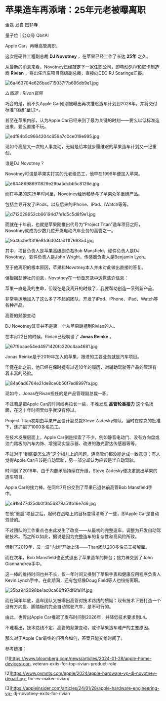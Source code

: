 # 苹果造车再添堵：25年元老被曝离职

金磊 发自 凹非寺

量子位 | 公众号 QbitAI

Apple Car，再曝高管离职。

这次是硬件工程副总裁 **DJ Novotney** ，在苹果已经工作了长达 **25年** 之久。

从最新的消息来看，Novotney已经敲定下一家任职公司，即电动SUV和皮卡制造商 **Rivian** ，将出任汽车项目高级副总裁，直接向CEO RJ
Scaringe汇报。

![6a463704e626bad715037f7b696db9e1.jpg](https://raw.githubusercontent.com/qqhsx/qqnews_image/main/2024/01/29/苹果造车再添堵：25年元老被曝离职/6a463704e626bad715037f7b696db9e1.jpg)

 _△图源：Rivan官网_

巧合的是，前不久Apple Car刚刚被曝出再次推迟造车计划到2028年，并将交付标准“降级”至L2+。

甚至在苹果内部，认为Apple Car已经来到了最为关键的时刻——要么以低标准造出来，要么直接不玩。

![edf84b5c9664204c659a7c0ce019e995.jpg](https://raw.githubusercontent.com/qqhsx/qqnews_image/main/2024/01/29/苹果造车再添堵：25年元老被曝离职/edf84b5c9664204c659a7c0ce019e995.jpg)

现如今高层又一次的人事变动，无疑是给本就步履维艰的苹果造车计划又一记重创。

谁是DJ Novotney？

Novotney可谓是苹果实打实的元老级员工，他早在1999年便加入苹果。

![e64486986911829e29ba5dcbb5c8126e.jpg](https://raw.githubusercontent.com/qqhsx/qqnews_image/main/2024/01/29/苹果造车再添堵：25年元老被曝离职/e64486986911829e29ba5dcbb5c8126e.jpg)

而在苹果的这25年时间里，Novotney经历和参与了苹果众多重磅产品。

包括主导开发了iPods，以及后来的iPhone、iPad、iWatch等等。

![d712028952cb66194d7fe1d5c5d8f9e1.jpg](https://raw.githubusercontent.com/qqhsx/qqnews_image/main/2024/01/29/苹果造车再添堵：25年元老被曝离职/d712028952cb66194d7fe1d5c5d8f9e1.jpg)

而就在十年前，也就是苹果刚推出代号为“Project Titan”造车项目之际，Novotney就成为少数几位开发电动汽车业务的高管之一。

![9a46cbeff3f9e81d6d04fad11f76835d.jpg](https://raw.githubusercontent.com/qqhsx/qqnews_image/main/2024/01/29/苹果造车再添堵：25年元老被曝离职/9a46cbeff3f9e81d6d04fad11f76835d.jpg)

其中，项目负责人是苹果高级副总裁Bob Mansfield，硬件负责人是DJ Novotney，软件负责人是John
Wright，传感器负责人是Benjamin Lyon。

至于他离职的根本原因，苹果和Novotney本人并未对此做出直接的答复。

但根据彭博社的消息，Novotney在一份备忘录中透露些许信息：

苹果一直是我的生命，但现在是我离开的时候了，我要帮助创造一系列新产品。

非常幸运地加入了这么多了不起的团队，开发了iPod、iPhone、iPad、Watch等各种产品。

高管的频繁变动

DJ Novotney其实并不是第一个从苹果跳槽到Rivian的人。

在本月22日的时候，Rivian已经聘请了 **Jonas Reinke** 。

![67f9baae54ed4971420fc320c4aa4681.jpg](https://raw.githubusercontent.com/qqhsx/qqnews_image/main/2024/01/29/苹果造车再添堵：25年元老被曝离职/67f9baae54ed4971420fc320c4aa4681.jpg)

Jonas Reinke是于2019年加入的苹果，跟进的主要业务就是汽车项目。

毕竟在此之前，他已经在保时捷有过近10年的履历，对辅助驾驶等产品的管理有着丰富的经验。

![84a6ad6764e21de8ce0b56f7ed8997fa.jpg](https://raw.githubusercontent.com/qqhsx/qqnews_image/main/2024/01/29/苹果造车再添堵：25年元老被曝离职/84a6ad6764e21de8ce0b56f7ed8997fa.jpg)

现如今，Jonas在Rivan担任的是产品管理副总裁一职。

不过若是把Apple Car的时间线再拉长一些，不难发现 **高管轮番接力** 这个名场面，在这十年时间里似乎就没有停过。

Project Titan初期由苹果产品设计副总裁Steve Zadesky带队，当时在库克的批准下，还扩招了1000多名员工。

在技术发展层面上，Apple Car倒是探索了不少，例如静音电动门、没有方向盘或油门踏板的汽车内饰、增强现实显示器、改进的激光雷达传感器等等。

不过对于“到底要怎么造”这个根儿上的问题，连高管们都没能达成一致意见：有人觉得Apple Car应该是自动驾驶，另一部分却认为应该是半自动驾驶。

时间到了2016年，由于内部矛盾持续在升级，Steve Zadesky便决定退出苹果的造车项目。

Apple Car的接力棒，在同年7月份交到了苹果已退休前高管Bob Mansfield手中。

![c919477d25db0f3b56879a51fb16e7d6.jpg](https://raw.githubusercontent.com/qqhsx/qqnews_image/main/2024/01/29/苹果造车再添堵：25年元老被曝离职/c919477d25db0f3b56879a51fb16e7d6.jpg)

在他“重启”项目之后，起码在战略上的目标变得清晰了一些，即Apple Car是自动驾驶的。

不过团队的工作重点也由此发生了改变——从最初的完整造车，调整为开发自动驾驶技术。而之所以如此，据说是因为完整造车的复杂性和高风险所致。

但到了2019年，又一波“内忧”开始上演——Titan团队200多名员工被解雇。

而在次年，Bob Mansfield也正式退出了苹果造车的舞台；接力棒交到了John Giannandrea手中。

这一棒的维持时间也并不长，仅一年时间又换到了苹果手表和健康应用程序负责人Kevin Lynch手中。在此期间，还有包括像Doug Field等人也纷纷离职。

![35ba942098be1ac0ca66ff97df6fa11f.jpg](https://raw.githubusercontent.com/qqhsx/qqnews_image/main/2024/01/29/苹果造车再添堵：25年元老被曝离职/35ba942098be1ac0ca66ff97df6fa11f.jpg)

而在同年年底，造车团队又被曝出高管对技术路线的质疑：现有技术下要打造一个没有方向盘、脚踏板的完全自动驾驶汽车，是不可行的。

由此，也传出Apple Car推迟了发布时间到2026年，并降低技术要求到L4。

不难看出，技术路线不定、高管的频繁变动，或许苹果造车难产的主要原因。

那么对于Apple Car最终的归宿会如何，答案只能交给时间了。

参考链接：

[1]https://www.bloomberg.com/news/articles/2024-01-28/apple-home-devices-car-
veteran-exits-for-top-rivian-product-role

[2]https://www.pymnts.com/apple/2024/apple-hardware-vp-dj-novotney-departing-
for-ev-maker-rivian/

[3]https://appleinsider.com/articles/24/01/28/apple-hardware-engineering-vp-
dj-novotney-exits-for-rivian

